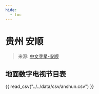 ```yaml
---
hide:
  - toc
---
```


# 贵州 安顺

> 来源: [中文寻星-安顺](http://dtmb.saoing.com/anshun.htm)

## 地面数字电视节目表

{{ read_csv("../../data/csv/anshun.csv") }}
